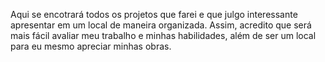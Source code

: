 Aqui se encotrará todos os projetos que farei e que julgo interessante apresentar em um local de maneira organizada. Assim, acredito que será mais fácil avaliar meu trabalho e minhas habilidades, além de ser um local para eu mesmo apreciar minhas obras.